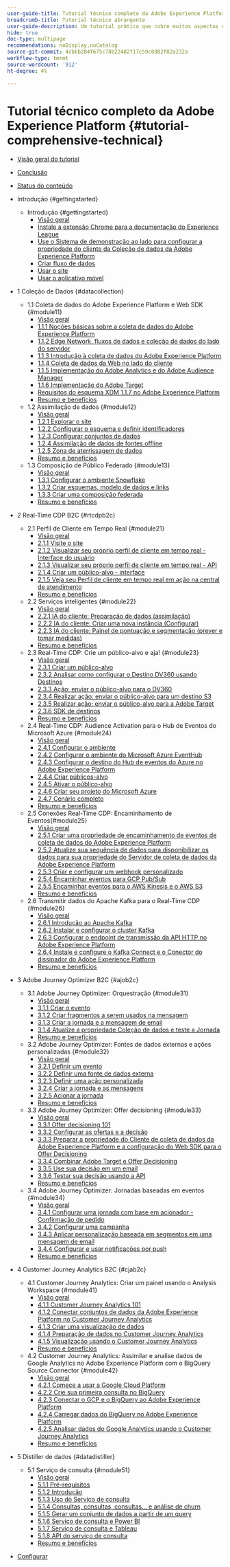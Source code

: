 ```yaml
---
user-guide-title: Tutorial técnico completo da Adobe Experience Platform
breadcrumb-title: Tutorial técnico abrangente
user-guide-description: Um tutorial prático que cobre muitos aspectos do Adobe Experience Platform, incluindo conexões com sistemas de terceiros.
hide: true
doc-type: multipage
recommendations: noDisplay,noCatalog
source-git-commit: 4cb6b284f675c78b22482f17c59c0d82f82a232a
workflow-type: tm+mt
source-wordcount: '912'
ht-degree: 4%

---
```



# Tutorial técnico completo da Adobe Experience Platform {#tutorial-comprehensive-technical}

+ [Visão geral do tutorial](/help/tutorial-comprehensive-technical/overview.md)
+ [Conclusão](/help/tutorial-comprehensive-technical/completion.md)
+ [Status do conteúdo](/help/tutorial-comprehensive-technical/status.md)

+ Introdução {#gettingstarted}
   + Introdução {#gettingstarted}
      + [Visão geral](/help/tutorial-comprehensive-technical/modules/gettingstarted/gettingstarted/getting-started.md)
      + [Instale a extensão Chrome para a documentação do Experience League](/help/tutorial-comprehensive-technical/modules/gettingstarted/gettingstarted/ex1.md)
      + [Use o Sistema de demonstração ao lado para configurar a propriedade do cliente da Coleção de dados da Adobe Experience Platform](/help/tutorial-comprehensive-technical/modules/gettingstarted/gettingstarted/ex2.md)
      + [Criar fluxo de dados](/help/tutorial-comprehensive-technical/modules/gettingstarted/gettingstarted/ex3.md)
      + [Usar o site](/help/tutorial-comprehensive-technical/modules/gettingstarted/gettingstarted/ex4.md)
      + [Usar o aplicativo móvel](/help/tutorial-comprehensive-technical/modules/gettingstarted/gettingstarted/ex5.md)

+ 1 Coleção de Dados {#datacollection}
   + 1.1 Coleta de dados do Adobe Experience Platform e Web SDK {#module11}
      + [Visão geral](/help/tutorial-comprehensive-technical/modules/datacollection/module1.1/data-ingestion-launch-web-sdk.md)
      + [1.1.1 Noções básicas sobre a coleta de dados do Adobe Experience Platform](/help/tutorial-comprehensive-technical/modules/datacollection/module1.1/ex1.md)
      + [1.1.2 Edge Network, fluxos de dados e coleção de dados do lado do servidor](/help/tutorial-comprehensive-technical/modules/datacollection/module1.1/ex2.md)
      + [1.1.3 Introdução à coleta de dados do Adobe Experience Platform](/help/tutorial-comprehensive-technical/modules/datacollection/module1.1/ex3.md)
      + [1.1.4 Coleta de dados da Web no lado do cliente](/help/tutorial-comprehensive-technical/modules/datacollection/module1.1/ex4.md)
      + [1.1.5 Implementação do Adobe Analytics e do Adobe Audience Manager](/help/tutorial-comprehensive-technical/modules/datacollection/module1.1/ex5.md)
      + [1.1.6 Implementação do Adobe Target](/help/tutorial-comprehensive-technical/modules/datacollection/module1.1/ex6.md)
      + [Requisitos do esquema XDM 1.1.7 no Adobe Experience Platform](/help/tutorial-comprehensive-technical/modules/datacollection/module1.1/ex7.md)
      + [Resumo e benefícios](/help/tutorial-comprehensive-technical/modules/datacollection/module1.1/summary.md)
   + 1.2 Assimilação de dados {#module12}
      + [Visão geral](/help/tutorial-comprehensive-technical/modules/datacollection/module1.2/data-ingestion.md)
      + [1.2.1 Explorar o site](/help/tutorial-comprehensive-technical/modules/datacollection/module1.2/ex1.md)
      + [1.2.2 Configurar o esquema e definir identificadores](/help/tutorial-comprehensive-technical/modules/datacollection/module1.2/ex2.md)
      + [1.2.3 Configurar conjuntos de dados](/help/tutorial-comprehensive-technical/modules/datacollection/module1.2/ex3.md)
      + [1.2.4 Assimilação de dados de fontes offline](/help/tutorial-comprehensive-technical/modules/datacollection/module1.2/ex4.md)
      + [1.2.5 Zona de aterrissagem de dados](/help/tutorial-comprehensive-technical/modules/datacollection/module1.2/ex5.md)
      + [Resumo e benefícios](/help/tutorial-comprehensive-technical/modules/datacollection/module1.2/summary.md)
   + 1.3 Composição de Público Federado {#module13}
      + [Visão geral](/help/tutorial-comprehensive-technical/modules/datacollection/module1.3/fac.md)
      + [1.3.1 Configurar o ambiente Snowflake](/help/tutorial-comprehensive-technical/modules/datacollection/module1.3/ex1.md)
      + [1.3.2 Criar esquemas, modelo de dados e links](/help/tutorial-comprehensive-technical/modules/datacollection/module1.3/ex2.md)
      + [1.3.3 Criar uma composição federada](/help/tutorial-comprehensive-technical/modules/datacollection/module1.3/ex3.md)
      + [Resumo e benefícios](/help/tutorial-comprehensive-technical/modules/datacollection/module1.3/summary.md)

+ 2 Real-Time CDP B2C {#rtcdpb2c}
   + 2.1 Perfil de Cliente em Tempo Real {#module21}
      + [Visão geral](/help/tutorial-comprehensive-technical/modules/rtcdp-b2c/module2.1/real-time-customer-profile.md)
      + [2.1.1 Visite o site](/help/tutorial-comprehensive-technical/modules/rtcdp-b2c/module2.1/ex1.md)
      + [2.1.2 Visualizar seu próprio perfil de cliente em tempo real - Interface do usuário](/help/tutorial-comprehensive-technical/modules/rtcdp-b2c/module2.1/ex2.md)
      + [2.1.3 Visualizar seu próprio perfil de cliente em tempo real - API](/help/tutorial-comprehensive-technical/modules/rtcdp-b2c/module2.1/ex3.md)
      + [2.1.4 Criar um público-alvo - interface](/help/tutorial-comprehensive-technical/modules/rtcdp-b2c/module2.1/ex4.md)
      + [2.1.5 Veja seu Perfil de cliente em tempo real em ação na central de atendimento](/help/tutorial-comprehensive-technical/modules/rtcdp-b2c/module2.1/ex5.md)
      + [Resumo e benefícios](/help/tutorial-comprehensive-technical/modules/rtcdp-b2c/module2.1/summary.md)
   + 2.2 Serviços inteligentes {#module22}
      + [Visão geral](/help/tutorial-comprehensive-technical/modules/rtcdp-b2c/module2.2/intelligent-services.md)
      + [2.2.1 IA do cliente: Preparação de dados (assimilação)](/help/tutorial-comprehensive-technical/modules/rtcdp-b2c/module2.2/ex1.md)
      + [2.2.2 IA do cliente: Criar uma nova instância (Configurar)](/help/tutorial-comprehensive-technical/modules/rtcdp-b2c/module2.2/ex2.md)
      + [2.2.3 IA do cliente: Painel de pontuação e segmentação (prever e tomar medidas)](/help/tutorial-comprehensive-technical/modules/rtcdp-b2c/module2.2/ex3.md)
      + [Resumo e benefícios](/help/tutorial-comprehensive-technical/modules/rtcdp-b2c/module2.2/summary.md)
   + 2.3 Real-Time CDP: Crie um público-alvo e aja! {#module23}
      + [Visão geral](/help/tutorial-comprehensive-technical/modules/rtcdp-b2c/module2.3/real-time-cdp-build-a-segment-take-action.md)
      + [2.3.1 Criar um público-alvo](/help/tutorial-comprehensive-technical/modules/rtcdp-b2c/module2.3/ex1.md)
      + [2.3.2 Analisar como configurar o Destino DV360 usando Destinos](/help/tutorial-comprehensive-technical/modules/rtcdp-b2c/module2.3/ex2.md)
      + [2.3.3 Ação: enviar o público-alvo para o DV360](/help/tutorial-comprehensive-technical/modules/rtcdp-b2c/module2.3/ex3.md)
      + [2.3.4 Realizar ação: enviar o público-alvo para um destino S3](/help/tutorial-comprehensive-technical/modules/rtcdp-b2c/module2.3/ex4.md)
      + [2.3.5 Realizar ação: enviar o público-alvo para a Adobe Target](/help/tutorial-comprehensive-technical/modules/rtcdp-b2c/module2.3/ex5.md)
      + [2.3.6 SDK de destinos](/help/tutorial-comprehensive-technical/modules/rtcdp-b2c/module2.3/ex6.md)
      + [Resumo e benefícios](/help/tutorial-comprehensive-technical/modules/rtcdp-b2c/module2.3/summary.md)
   + 2.4 Real-Time CDP: Audience Activation para o Hub de Eventos do Microsoft Azure {#module24}
      + [Visão geral](/help/tutorial-comprehensive-technical/modules/rtcdp-b2c/module2.4/segment-activation-microsoft-azure-eventhub.md)
      + [2.4.1 Configurar o ambiente](/help/tutorial-comprehensive-technical/modules/rtcdp-b2c/module2.4/ex1.md)
      + [2.4.2 Configurar o ambiente do Microsoft Azure EventHub](/help/tutorial-comprehensive-technical/modules/rtcdp-b2c/module2.4/ex2.md)
      + [2.4.3 Configurar o destino do Hub de eventos do Azure no Adobe Experience Platform](/help/tutorial-comprehensive-technical/modules/rtcdp-b2c/module2.4/ex3.md)
      + [2.4.4 Criar públicos-alvo](/help/tutorial-comprehensive-technical/modules/rtcdp-b2c/module2.4/ex4.md)
      + [2.4.5 Ativar o público-alvo](/help/tutorial-comprehensive-technical/modules/rtcdp-b2c/module2.4/ex5.md)
      + [2.4.6 Criar seu projeto do Microsoft Azure](/help/tutorial-comprehensive-technical/modules/rtcdp-b2c/module2.4/ex6.md)
      + [2.4.7 Cenário completo](/help/tutorial-comprehensive-technical/modules/rtcdp-b2c/module2.4/ex7.md)
      + [Resumo e benefícios](/help/tutorial-comprehensive-technical/modules/rtcdp-b2c/module2.4/summary.md)
   + 2.5 Conexões Real-Time CDP: Encaminhamento de Eventos{#module25}
      + [Visão geral](/help/tutorial-comprehensive-technical/modules/rtcdp-b2c/module2.5/aep-data-collection-ssf.md)
      + [2.5.1 Criar uma propriedade de encaminhamento de eventos de coleta de dados do Adobe Experience Platform](/help/tutorial-comprehensive-technical/modules/rtcdp-b2c/module2.5/ex1.md)
      + [2.5.2 Atualize sua sequência de dados para disponibilizar os dados para sua propriedade do Servidor de coleta de dados da Adobe Experience Platform](/help/tutorial-comprehensive-technical/modules/rtcdp-b2c/module2.5/ex2.md)
      + [2.5.3 Criar e configurar um webhook personalizado](/help/tutorial-comprehensive-technical/modules/rtcdp-b2c/module2.5/ex3.md)
      + [2.5.4 Encaminhar eventos para GCP Pub/Sub](/help/tutorial-comprehensive-technical/modules/rtcdp-b2c/module2.5/ex4.md)
      + [2.5.5 Encaminhar eventos para o AWS Kinesis e o AWS S3](/help/tutorial-comprehensive-technical/modules/rtcdp-b2c/module2.5/ex5.md)
      + [Resumo e benefícios](/help/tutorial-comprehensive-technical/modules/rtcdp-b2c/module2.5/summary.md)
   + 2.6 Transmitir dados do Apache Kafka para o Real-Time CDP {#module26}
      + [Visão geral](/help/tutorial-comprehensive-technical/modules/rtcdp-b2c/module2.6/aep-apache-kafka.md)
      + [2.6.1 Introdução ao Apache Kafka](/help/tutorial-comprehensive-technical/modules/rtcdp-b2c/module2.6/ex1.md)
      + [2.6.2 Instalar e configurar o cluster Kafka](/help/tutorial-comprehensive-technical/modules/rtcdp-b2c/module2.6/ex2.md)
      + [2.6.3 Configurar o endpoint de transmissão da API HTTP no Adobe Experience Platform](/help/tutorial-comprehensive-technical/modules/rtcdp-b2c/module2.6/ex3.md)
      + [2.6.4 Instale e configure o Kafka Connect e o Conector do dissipador do Adobe Experience Platform](/help/tutorial-comprehensive-technical/modules/rtcdp-b2c/module2.6/ex4.md)
      + [Resumo e benefícios](/help/tutorial-comprehensive-technical/modules/rtcdp-b2c/module2.6/summary.md)

+ 3 Adobe Journey Optimizer B2C {#ajob2c}
   + 3.1 Adobe Journey Optimizer: Orquestração {#module31}
      + [Visão geral](/help/tutorial-comprehensive-technical/modules/ajo-b2c/module3.1/journey-orchestration-create-account.md)
      + [3.1.1 Criar o evento](/help/tutorial-comprehensive-technical/modules/ajo-b2c/module3.1/ex1.md)
      + [3.1.2 Criar fragmentos a serem usados na mensagem](/help/tutorial-comprehensive-technical/modules/ajo-b2c/module3.1/ex2.md)
      + [3.1.3 Criar a jornada e a mensagem de email](/help/tutorial-comprehensive-technical/modules/ajo-b2c/module3.1/ex3.md)
      + [3.1.4 Atualize a propriedade Coleção de dados e teste a Jornada](/help/tutorial-comprehensive-technical/modules/ajo-b2c/module3.1/ex4.md)
      + [Resumo e benefícios](/help/tutorial-comprehensive-technical/modules/ajo-b2c/module3.1/summary.md)
   + 3.2 Adobe Journey Optimizer: Fontes de dados externas e ações personalizadas {#module32}
      + [Visão geral](/help/tutorial-comprehensive-technical/modules/ajo-b2c/module3.2/journey-orchestration-external-weather-api-sms.md)
      + [3.2.1 Definir um evento](/help/tutorial-comprehensive-technical/modules/ajo-b2c/module3.2/ex1.md)
      + [3.2.2 Definir uma fonte de dados externa](/help/tutorial-comprehensive-technical/modules/ajo-b2c/module3.2/ex2.md)
      + [3.2.3 Definir uma ação personalizada](/help/tutorial-comprehensive-technical/modules/ajo-b2c/module3.2/ex3.md)
      + [3.2.4 Criar a jornada e as mensagens](/help/tutorial-comprehensive-technical/modules/ajo-b2c/module3.2/ex4.md)
      + [3.2.5 Acionar a jornada](/help/tutorial-comprehensive-technical/modules/ajo-b2c/module3.2/ex5.md)
      + [Resumo e benefícios](/help/tutorial-comprehensive-technical/modules/ajo-b2c/module3.2/summary.md)
   + 3.3 Adobe Journey Optimizer: Offer decisioning {#module33}
      + [Visão geral](/help/tutorial-comprehensive-technical/modules/ajo-b2c/module3.3/offer-decisioning.md)
      + [3.3.1 Offer decisioning 101](/help/tutorial-comprehensive-technical/modules/ajo-b2c/module3.3/ex1.md)
      + [3.3.2 Configurar as ofertas e a decisão](/help/tutorial-comprehensive-technical/modules/ajo-b2c/module3.3/ex2.md)
      + [3.3.3 Preparar a propriedade do Cliente de coleta de dados da Adobe Experience Platform e a configuração do Web SDK para o Offer Decisioning](/help/tutorial-comprehensive-technical/modules/ajo-b2c/module3.3/ex3.md)
      + [3.3.4 Combinar Adobe Target e Offer Decisioning](/help/tutorial-comprehensive-technical/modules/ajo-b2c/module3.3/ex4.md)
      + [3.3.5 Use sua decisão em um email](/help/tutorial-comprehensive-technical/modules/ajo-b2c/module3.3/ex5.md)
      + [3.3.6 Testar sua decisão usando a API](/help/tutorial-comprehensive-technical/modules/ajo-b2c/module3.3/ex6.md)
      + [Resumo e benefícios](/help/tutorial-comprehensive-technical/modules/ajo-b2c/module3.3/summary.md)
   + 3.4 Adobe Journey Optimizer: Jornadas baseadas em eventos {#module34}
      + [Visão geral](/help/tutorial-comprehensive-technical/modules/ajo-b2c/module3.4/journeyoptimizer.md)
      + [3.4.1 Configurar uma jornada com base em acionador - Confirmação de pedido](/help/tutorial-comprehensive-technical/modules/ajo-b2c/module3.4/ex1.md)
      + [3.4.2 Configurar uma campanha](/help/tutorial-comprehensive-technical/modules/ajo-b2c/module3.4/ex2.md)
      + [3.4.3 Aplicar personalização baseada em segmentos em uma mensagem de email](/help/tutorial-comprehensive-technical/modules/ajo-b2c/module3.4/ex3.md)
      + [3.4.4 Configurar e usar notificações por push](/help/tutorial-comprehensive-technical/modules/ajo-b2c/module3.4/ex4.md)
      + [Resumo e benefícios](/help/tutorial-comprehensive-technical/modules/ajo-b2c/module3.4/summary.md)

+ 4 Customer Journey Analytics B2C {#cjab2c}
   + 4.1 Customer Journey Analytics: Criar um painel usando o Analysis Workspace {#module41}
      + [Visão geral](/help/tutorial-comprehensive-technical/modules/cja-b2c/module4.1/customer-journey-analytics-build-a-dashboard.md)
      + [4.1.1 Customer Journey Analytics 101](/help/tutorial-comprehensive-technical/modules/cja-b2c/module4.1/ex1.md)
      + [4.1.2 Conectar conjuntos de dados da Adobe Experience Platform no Customer Journey Analytics](/help/tutorial-comprehensive-technical/modules/cja-b2c/module4.1/ex2.md)
      + [4.1.3 Criar uma visualização de dados](/help/tutorial-comprehensive-technical/modules/cja-b2c/module4.1/ex3.md)
      + [4.1.4 Preparação de dados no Customer Journey Analytics](/help/tutorial-comprehensive-technical/modules/cja-b2c/module4.1/ex4.md)
      + [4.1.5 Visualização usando o Customer Journey Analytics](/help/tutorial-comprehensive-technical/modules/cja-b2c/module4.1/ex5.md)
      + [Resumo e benefícios](/help/tutorial-comprehensive-technical/modules/cja-b2c/module4.1/summary.md)
   + 4.2 Customer Journey Analytics: Assimilar e analise dados de Google Analytics no Adobe Experience Platform com o BigQuery Source Connector {#module42}
      + [Visão geral](/help/tutorial-comprehensive-technical/modules/cja-b2c/module4.2/customer-journey-analytics-bigquery-gcp.md)
      + [4.2.1 Comece a usar a Google Cloud Platform](/help/tutorial-comprehensive-technical/modules/cja-b2c/module4.2/ex1.md)
      + [4.2.2 Crie sua primeira consulta no BigQuery](/help/tutorial-comprehensive-technical/modules/cja-b2c/module4.2/ex2.md)
      + [4.2.3 Conectar o GCP e o BigQuery ao Adobe Experience Platform](/help/tutorial-comprehensive-technical/modules/cja-b2c/module4.2/ex3.md)
      + [4.2.4 Carregar dados do BigQuery no Adobe Experience Platform](/help/tutorial-comprehensive-technical/modules/cja-b2c/module4.2/ex4.md)
      + [4.2.5 Analisar dados do Google Analytics usando o Customer Journey Analytics](/help/tutorial-comprehensive-technical/modules/cja-b2c/module4.2/ex5.md)
      + [Resumo e benefícios](/help/tutorial-comprehensive-technical/modules/cja-b2c/module4.2/summary.md)

+ 5 Distiller de dados {#datadistiller}
   + 5.1 Serviço de consulta {#module51}
      + [Visão geral](/help/tutorial-comprehensive-technical/modules/datadistiller/module5.1/query-service.md)
      + [5.1.1 Pré-requisitos](/help/tutorial-comprehensive-technical/modules/datadistiller/module5.1/ex1.md)
      + [5.1.2 Introdução](/help/tutorial-comprehensive-technical/modules/datadistiller/module5.1/ex2.md)
      + [5.1.3 Uso do Serviço de consulta](/help/tutorial-comprehensive-technical/modules/datadistiller/module5.1/ex3.md)
      + [5.1.4 Consultas, consultas, consultas... e análise de churn](/help/tutorial-comprehensive-technical/modules/datadistiller/module5.1/ex4.md)
      + [5.1.5 Gerar um conjunto de dados a partir de um query](/help/tutorial-comprehensive-technical/modules/datadistiller/module5.1/ex5.md)
      + [5.1.6 Serviço de consulta e Power BI](/help/tutorial-comprehensive-technical/modules/datadistiller/module5.1/ex6.md)
      + [5.1.7 Serviço de consulta e Tableau](/help/tutorial-comprehensive-technical/modules/datadistiller/module5.1/ex7.md)
      + [5.1.8 API do serviço de consulta](/help/tutorial-comprehensive-technical/modules/datadistiller/module5.1/ex8.md)
      + [Resumo e benefícios](/help/tutorial-comprehensive-technical/modules/datadistiller/module5.1/summary.md)

+ [Configurar](/help/tutorial-comprehensive-technical/setup.md)


